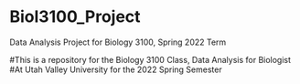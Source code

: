 # Biol3100_Project
Data Analysis Project for Biology 3100, Spring 2022 Term

#This is a repository for the Biology 3100 Class, Data Analysis for Biologist
#At Utah Valley University for the 2022 Spring Semester
